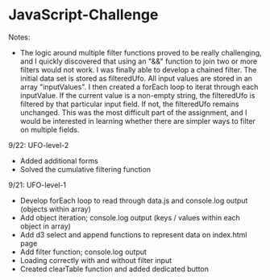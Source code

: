 # JavaScript-Challenge

Notes:
- The logic around multiple filter functions proved to be really challenging, and I quickly discovered that using an "&&" function to join two or more filters would not work.  I was finally able to develop a chained filter.  The initial data set is stored as filteredUfo.  All input values are stored in an array "inputValues".  I then created a forEach loop to iterat through each inputValue.  If the current value is a non-empty string, the filteredUfo is filtered by that particular input field.  If not, the filteredUfo remains unchanged.  This was the most difficult part of the assignment, and I would be interested in learning whether there are simpler ways to filter on multiple fields.



9/22:  UFO-level-2
- Added additional forms
- Solved the cumulative filtering function


9/21:  UFO-level-1
- Develop forEach loop to read through data.js and console.log output (objects within array)
- Add object iteration; console.log output (keys / values within each object in array)
- Add d3 select and append functions to represent data on index.html page
- Add filter function; console.log output
- Loading correctly with and without filter input
- Created clearTable function and added dedicated button



